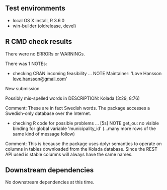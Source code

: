 ## Test environments
* local OS X install, R 3.6.0
* win-builder (oldrelease, devel)

## R CMD check results
There were no ERRORs or WARNINGs. 

There was 1 NOTEs:

* checking CRAN incoming feasibility ... NOTE
Maintainer: 'Love Hansson <love.hansson@gmail.com>'

New submission

Possibly mis-spelled words in DESCRIPTION:
  Kolada (3:29, 8:76)

Comment: These are in fact Swedish words. The package accesses a Swedish-only
database over the Internet.


* checking R code for possible problems ... [5s] NOTE
get_ou: no visible binding for global variable 'municipality_id'
(...many more rows of the same kind of message follow)

Comment: This is because the package uses dplyr semantics to operate on columns
in tables downloaded from the Kolada database. Since the REST API used is stable
columns will always have the same names.


## Downstream dependencies
No downstream dependencies at this time.